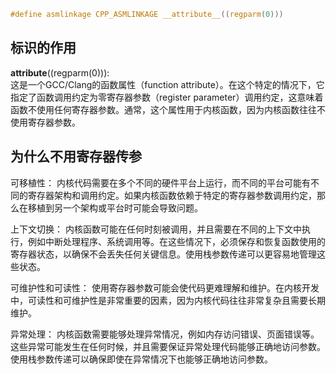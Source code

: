 
```c
#define asmlinkage CPP_ASMLINKAGE __attribute__((regparm(0)))
```
## 标识的作用
__attribute__((regparm(0))): \
这是一个GCC/Clang的函数属性（function attribute）。在这个特定的情况下，它指定了函数调用约定为零寄存器参数（register parameter）调用约定，这意味着函数不使用任何寄存器参数。通常，这个属性用于内核函数，因为内核函数往往不使用寄存器参数。
## 为什么不用寄存器传参
可移植性： 内核代码需要在多个不同的硬件平台上运行，而不同的平台可能有不同的寄存器架构和调用约定。如果内核函数依赖于特定的寄存器参数调用约定，那么在移植到另一个架构或平台时可能会导致问题。

上下文切换： 内核函数可能在任何时刻被调用，并且需要在不同的上下文中执行，例如中断处理程序、系统调用等。在这些情况下，必须保存和恢复函数使用的寄存器状态，以确保不会丢失任何关键信息。使用栈参数传递可以更容易地管理这些状态。

可维护性和可读性： 使用寄存器参数可能会使代码更难理解和维护。在内核开发中，可读性和可维护性是非常重要的因素，因为内核代码往往非常复杂且需要长期维护。

异常处理： 内核函数需要能够处理异常情况，例如内存访问错误、页面错误等。这些异常可能发生在任何时候，并且需要保证异常处理代码能够正确地访问参数。使用栈参数传递可以确保即使在异常情况下也能够正确地访问参数。